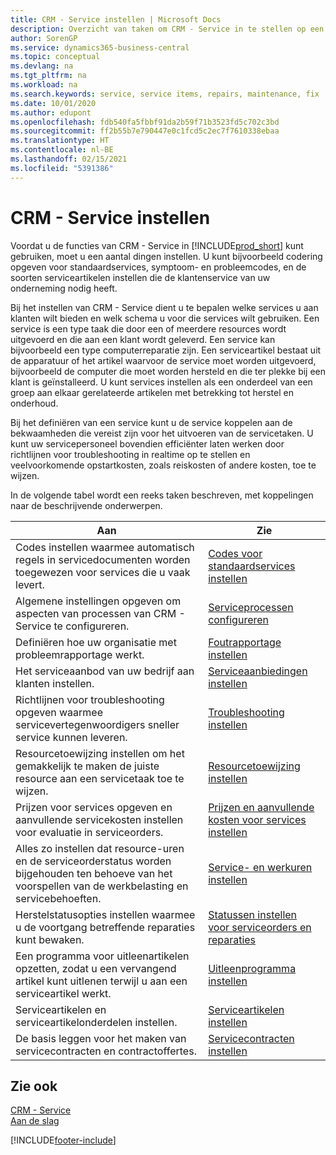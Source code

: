 ```yaml
---
title: CRM - Service instellen | Microsoft Docs
description: Overzicht van taken om CRM - Service in te stellen op een manier die past bij de manier waarop uw organisaties hun services beheren.
author: SorenGP
ms.service: dynamics365-business-central
ms.topic: conceptual
ms.devlang: na
ms.tgt_pltfrm: na
ms.workload: na
ms.search.keywords: service, service items, repairs, maintenance, fix
ms.date: 10/01/2020
ms.author: edupont
ms.openlocfilehash: fdb540fa5fbbf91da2b59f71b3523fd5c702c3bd
ms.sourcegitcommit: ff2b55b7e790447e0c1fcd5c2ec7f7610338ebaa
ms.translationtype: HT
ms.contentlocale: nl-BE
ms.lasthandoff: 02/15/2021
ms.locfileid: "5391386"
---
```

# <a name="setting-up-service-management"></a>CRM - Service instellen
Voordat u de functies van CRM - Service in [!INCLUDE[prod_short](includes/prod_short.md)] kunt gebruiken, moet u een aantal dingen instellen. U kunt bijvoorbeeld codering opgeven voor standaardservices, symptoom- en probleemcodes, en de soorten serviceartikelen instellen die de klantenservice van uw onderneming nodig heeft.  

Bij het instellen van CRM - Service dient u te bepalen welke services u aan klanten wilt bieden en welk schema u voor die services wilt gebruiken. Een service is een type taak die door een of meerdere resources wordt uitgevoerd en die aan een klant wordt geleverd. Een service kan bijvoorbeeld een type computerreparatie zijn. Een serviceartikel bestaat uit de apparatuur of het artikel waarvoor de service moet worden uitgevoerd, bijvoorbeeld de computer die moet worden hersteld en die ter plekke bij een klant is geïnstalleerd. U kunt services instellen als een onderdeel van een groep aan elkaar gerelateerde artikelen met betrekking tot herstel en onderhoud.  
  
Bij het definiëren van een service kunt u de service koppelen aan de bekwaamheden die vereist zijn voor het uitvoeren van de servicetaken. U kunt uw servicepersoneel bovendien efficiënter laten werken door richtlijnen voor troubleshooting in realtime op te stellen en veelvoorkomende opstartkosten, zoals reiskosten of andere kosten, toe te wijzen.  

In de volgende tabel wordt een reeks taken beschreven, met koppelingen naar de beschrijvende onderwerpen.  
  
| Aan | Zie |
| --- | --- |
| Codes instellen waarmee automatisch regels in servicedocumenten worden toegewezen voor services die u vaak levert. |[Codes voor standaardservices instellen](service-how-setup-service-coding.md)|
| Algemene instellingen opgeven om aspecten van processen van CRM - Service te configureren.|[Serviceprocessen configureren](service-setup-service-processes.md)|
| Definiëren hoe uw organisatie met probleemrapportage werkt. |[Foutrapportage instellen](service-how-setup-fault-reporting.md) |
| Het serviceaanbod van uw bedrijf aan klanten instellen.|[Serviceaanbiedingen instellen](service-how-setup-service-offerings.md)|
| Richtlijnen voor troubleshooting opgeven waarmee servicevertegenwoordigers sneller service kunnen leveren. |[Troubleshooting instellen](service-how-setup-troubleshooting.md) |
| Resourcetoewijzing instellen om het gemakkelijk te maken de juiste resource aan een servicetaak toe te wijzen. |[Resourcetoewijzing instellen](service-how-setup-resource-allocation.md) |
| Prijzen voor services opgeven en aanvullende servicekosten instellen voor evaluatie in serviceorders. |[Prijzen en aanvullende kosten voor services instellen](service-how-setup-service-costs-pricing.md)|
| Alles zo instellen dat resource-uren en de serviceorderstatus worden bijgehouden ten behoeve van het voorspellen van de werkbelasting en servicebehoeften.|[Service- en werkuren instellen](service-how-setup-work-service-hours.md)|
| Herstelstatusopties instellen waarmee u de voortgang betreffende reparaties kunt bewaken. | [Statussen instellen voor serviceorders en reparaties](service-order-repair-status.md)|
| Een programma voor uitleenartikelen opzetten, zodat u een vervangend artikel kunt uitlenen terwijl u aan een serviceartikel werkt. |[Uitleenprogramma instellen](service-how-setup-loaner-program.md) |
| Serviceartikelen en serviceartikelonderdelen instellen. |[Serviceartikelen instellen](service-how-setup-service-items.md) |
| De basis leggen voor het maken van servicecontracten en contractoffertes. |[Servicecontracten instellen](service-how-setup-service-contracts.md) |

## <a name="see-also"></a>Zie ook 
[CRM - Service](service-service.md)  
[Aan de slag](product-get-started.md)  


[!INCLUDE[footer-include](includes/footer-banner.md)]